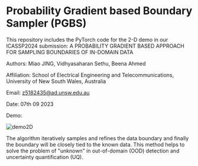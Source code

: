 # Probability Gradient based Boundary Sampler (PGBS)
This repository includes the PyTorch code for the 2-D demo in our ICASSP2024 submission: A PROBABILITY GRADIENT BASED APPROACH FOR SAMPLING BOUNDARIES OF IN-DOMAIN DATA

Authors: Miao JING, Vidhyasaharan Sethu, Beena Ahmed

Affiliation: School of Electrical Engineering and Telecommunications, University of New South Wales, Australia

Email: z5182435@ad.unsw.edu.au

Date: 07th 09 2023

Demo:

![demo2D](https://github.com/jingmiao-g/boundary_sampler/assets/55825976/941e8887-c39c-4197-8d2f-bffa6c435e64)

The algorithm iteratively samples and refines the data boundary and finally the boundary will be closely tied to the known data. This method helps to solve the problem of "unknown" in out-of-domain (OOD) detection and uncertainty quantification (UQ).

